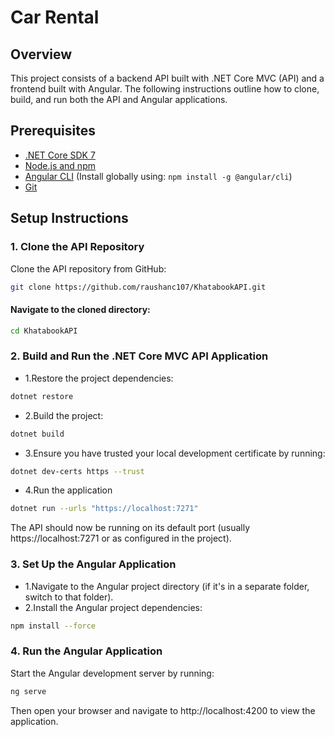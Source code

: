 # Car Rental

## Overview
This project consists of a backend API built with .NET Core MVC (API) and a frontend built with Angular. The following instructions outline how to clone, build, and run both the API and Angular applications.

## Prerequisites
- [.NET Core SDK 7](https://dotnet.microsoft.com/en-us/download/dotnet/7.0)
- [Node.js and npm](https://nodejs.org/)
- [Angular CLI](https://angular.io/cli) (Install globally using: `npm install -g @angular/cli`)
- [Git](https://git-scm.com/downloads)

## Setup Instructions

### 1. Clone the API Repository
Clone the API repository from GitHub:
```bash
git clone https://github.com/raushanc107/KhatabookAPI.git
```

#### Navigate to the cloned directory:
```bash
cd KhatabookAPI
```

### 2. Build and Run the .NET Core MVC API Application

- 1.Restore the project dependencies:
```bash
dotnet restore
```

- 2.Build the project:
```bash
dotnet build
```

- 3.Ensure you have trusted your local development certificate by running:
```bash
dotnet dev-certs https --trust
```
- 4.Run the application
```bash
dotnet run --urls "https://localhost:7271"
```

The API should now be running on its default port (usually https://localhost:7271 or as configured in the project).

### 3. Set Up the Angular Application

-  1.Navigate to the Angular project directory (if it's in a separate folder, switch to that folder).
-  2.Install the Angular project dependencies:
     
  ``` bash
  npm install --force
  ```

### 4. Run the Angular Application
Start the Angular development server by running:
```bash
ng serve
```

Then open your browser and navigate to http://localhost:4200 to view the application.



